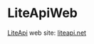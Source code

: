 # LiteApiWeb
[LiteApi](https://github.com/stanac/LiteApi) web site: [liteapi.net](http://liteapi.net)
